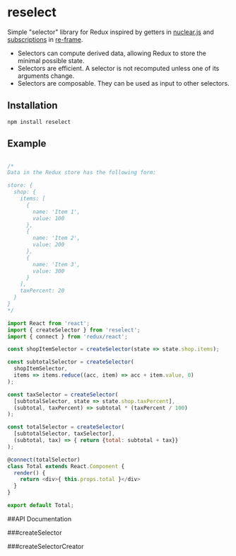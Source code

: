 # reselect
Simple "selector" library for Redux inspired by getters in [nuclear.js](https://github.com/optimizely/nuclear-js.git) and [subscriptions](https://github.com/Day8/re-frame#just-a-read-only-cursor) in [re-frame](https://github.com/Day8/re-frame).

* Selectors can compute derived data, allowing Redux to store the minimal possible state.
* Selectors are efficient. A selector is not recomputed unless one of its arguments change.
* Selectors are composable. They can be used as input to other selectors. 

## Installation
    npm install reselect

## Example

```Javascript

/* 
Data in the Redux store has the following form:

store: {
  shop: {
    items: [
      {
        name: 'Item 1',
        value: 100
      },
      {
        name: 'Item 2',
        value: 200
      },
      {
        name: 'Item 3',
        value: 300
      }
    ],
    taxPercent: 20
  }
}
*/

import React from 'react';
import { createSelector } from 'reselect';
import { connect } from 'redux/react';

const shopItemSelector = createSelector(state => state.shop.items);

const subtotalSelector = createSelector(
  shopItemSelector,
  items => items.reduce((acc, item) => acc + item.value, 0)
);

const taxSelector = createSelector(
  [subtotalSelector, state => state.shop.taxPercent],
  (subtotal, taxPercent) => subtotal * (taxPercent / 100)
);

const totalSelector = createSelector(
  [subtotalSelector, taxSelector],
  (subtotal, tax) => { return {total: subtotal + tax}}
);

@connect(totalSelector)
class Total extends React.Component {
  render() {
    return <div>{ this.props.total }</div>
  }
}

export default Total;
```

##API Documentation

###createSelector

###createSelectorCreator
